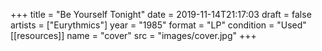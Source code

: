 +++
title = "Be Yourself Tonight"
date = 2019-11-14T21:17:03
draft = false
artists = ["Eurythmics"]
year = "1985"
format = "LP"
condition = "Used"
[[resources]]
  name = "cover"
  src = "images/cover.jpg"
+++
